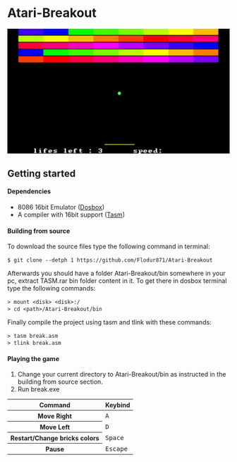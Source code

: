# Atari-Breakout

![](Assets/demo.gif)


Getting started
---------------

#### Dependencies

* 8086 16bit Emulator ([Dosbox](https://www.dosbox.com/))
* A compiler with 16bit support ([Tasm](data.cyber.org.il/assembly/TASM.rar/))


#### Building from source

To download the source files type the following command in terminal:

    $ git clone --detph 1 https://github.com/Flodur871/Atari-Breakout

Afterwards you should have a folder Atari-Breakout/bin somewhere in your pc, extract TASM.rar bin folder content in it.
To get there in dosbox terminal type the following commands:

    > mount <disk> <disk>:/
    > cd <path>/Atari-Breakout/bin

Finally compile the project using tasm and tlink with these commands:

    > tasm break.asm
    > tlink break.asm


#### Playing the game

1. Change your current directory to Atari-Breakout/bin as instructed in the building from source section.
2. Run break.exe


<table>
        <thead>
        <tr>
            <th>Command</th>
            <th>Keybind</th>
        </tr>
    </thead>
    <tbody>
        <tr>
            <th>Move Right</th>
            <td><kbd>A</kbd></td>
        </tr>
        <tr>
            <th>Move Left</th>
            <td><kbd>D</kbd></td>
        </tr>
        <tr>
            <th>Restart/Change bricks colors</th>
            <td><kbd>Space</kbd></td>
        </tr>
        <tr>
            <th>Pause</th>
            <td><kbd>Escape</kbd></td>
        </tr>
    </tbody>
</table>



